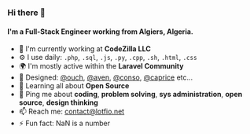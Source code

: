 ### Hi there 👋

#### I'm a Full-Stack Engineer working from Algiers, Algeria.

- 🏢 I'm currently working at **CodeZilla LLC**
- ⚙️ I use daily: `.php`, `.sql`, `.js`, `.py`, `.cpp`, `.sh`, `.html`, `.css`
- 🌍 I'm mostly active within the **Laravel Community**
- 💅 Designed: [@ouch](https://github.com/lotfio/ouch), [@aven](https://github.com/lotfio/aven), [@conso](https://github.com/lotfio/conso), [@caprice](https://github.com/lotfio/caprice) etc…
- 🌱 Learning all about **Open Source**
- 💬 Ping me about **coding**, **problem solving**, **sys administration**, **open source**, **design thinking**
- 📫 Reach me: [contact@lotfio.net](mailto:contact@lotfio.net)
- ⚡️ Fun fact: NaN is a number
